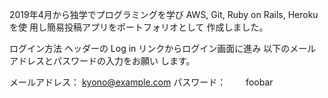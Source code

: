 2019年4月から独学でプログラミングを学び
AWS, Git, Ruby on Rails, Heroku を使
用し簡易投稿アプリをポートフォリオとして
作成しました。

ログイン方法
ヘッダーの Log in リンクからログイン画面に進み
以下のメールアドレスとパスワードの入力をお願い
します。

メールアドレス： kyono@example.com
パスワード：　　 foobar
